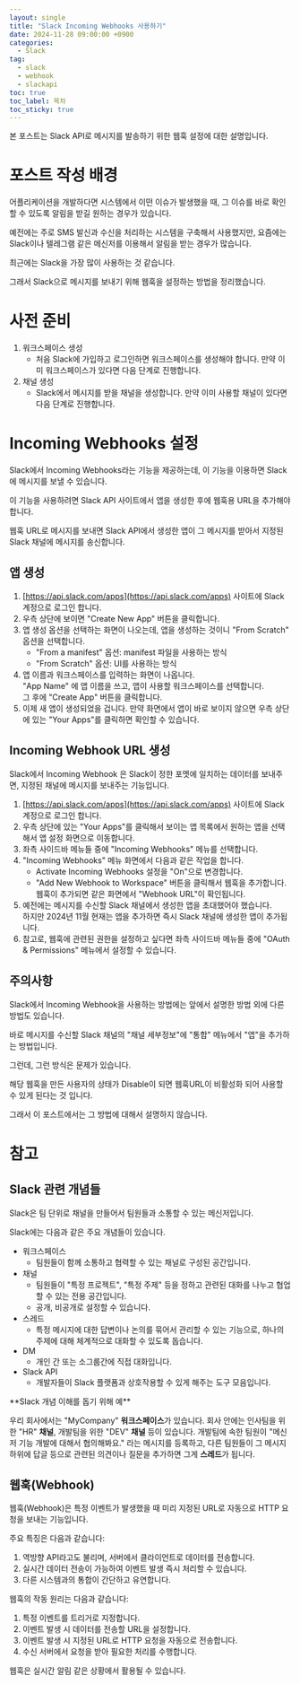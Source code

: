 ```yaml
---
layout: single
title: "Slack Incoming Webhooks 사용하기"
date: 2024-11-28 09:00:00 +0900
categories: 
  - Slack
tag: 
  - slack
  - webhook
  - slackapi
toc: true
toc_label: 목차
toc_sticky: true
---
```


본 포스트는 Slack API로 메시지를 발송하기 위한 웹훅 설정에 대한 설명입니다.

# 포스트 작성 배경

어플리케이션을 개발하다면 시스템에서 이떤 이슈가 발생했을 때, 그 이슈를 바로 확인할 수 있도록 알림을 받길 원하는 경우가 있습니다. 

예전에는 주로 SMS 발신과 수신을 처리하는 시스템을 구축해서 사용했지만, 요즘에는 Slack이나 텔레그램 같은 메신저를 이용해서 알림을 받는 경우가 많습니다.

최근에는 Slack을 가장 많이 사용하는 것 같습니다.

그래서 Slack으로 메시지를 보내기 위해 웹훅을 설정하는 방법을 정리했습니다.

# 사전 준비 

1. 워크스페이스 생성
   - 처음 Slack에 가입하고 로그인하면 워크스페이스를 생성해야 합니다. 만약 이미 워크스페이스가 있다면 다음 단계로 진행합니다.
2. 채널 생성
   - Slack에서 메시지를 받을 채널을 생성합니다. 만약 이미 사용할 채널이 있다면 다음 단계로 진행합니다.

# Incoming Webhooks 설정

Slack에서 Incoming Webhooks라는 기능을 제공하는데, 이 기능을 이용하면 Slack에 메시지를 보낼 수 있습니다.

이 기능을 사용하려면 Slack API 사이트에서 앱을 생성한 후에 웹훅용 URL을 추가해야 합니다.

웹훅 URL로 메시지를 보내면 Slack API에서 생성한 앱이 그 메시지를 받아서 지정된 Slack 채널에 메시지를 송신합니다.

## 앱 생성

1. [https://api.slack.com/apps](https://api.slack.com/apps) 사이트에 Slack 계정으로 로그인 합니다.
2. 우측 상단에 보이면 "Create New App" 버튼을 클릭합니다.
3. 앱 생성 옵션을 선택하는 화면이 나오는데, 앱을 생성하는 것이니 "From Scratch" 옵션을 선택합니다.
   - "From a manifest" 옵션: manifest 파일을 사용하는 방식
   - "From Scratch" 옵션: UI를 사용하는 방식 
4. 앱 이름과 워크스페이스를 입력하는 화면이 나옵니다. <br> "App Name" 에 앱 이름을 쓰고, 앱이 사용할 워크스페이스를 선택합니다. <br> 그 후에 "Create App" 버튼을 클릭합니다.
5. 이제 새 앱이 생성되었을 겁니다. 만약 화면에서 앱이 바로 보이지 않으면 우측 상단에 있는 "Your Apps"를 클릭하면 확인할 수 있습니다.

## Incoming Webhook URL 생성

Slack에서 Incoming Webhook 은 Slack이 정한 포멧에 일치하는 데이터를 보내주면, 지정된 채널에 메시지를 보내주는 기능입니다. 

1. [https://api.slack.com/apps](https://api.slack.com/apps) 사이트에 Slack 계정으로 로그인 합니다.
2. 우측 상단에 있는 "Your Apps"를 클릭해서 보이는 앱 목록에서 원하는 앱을 선택해서 앱 설정 화면으로 이동합니다.
3. 좌측 사이드바 메뉴들 중에 "Incoming Webhooks" 메뉴를 선택합니다.
4. "Incoming Webhooks" 메뉴 화면에서 다음과 같은 작업을 합니다.
   - Activate Incoming Webhooks 설정을 "On"으로 변경합니다.
   - "Add New Webhook to Workspace" 버튼을 클릭해서 웹훅을 추가합니다. <br> 웹훅이 추가되면 같은 화면에서 "Webhook URL"이 확인됩니다.
5. 예전에는 메시지를 수신할 Slack 채널에서 생성한 앱을 초대했어야 했습니다. <br> 하지만 2024년 11월 현재는 앱을 추가하면 즉시 Slack 채널에 생성한 앱이 추가됩니다.    
6. 참고로, 웹훅에 관련된 권한을 설정하고 싶다면 좌측 사이드바 메뉴들 중에 "OAuth & Permissions" 메뉴에서 설정할 수 있습니다.

## 주의사항

Slack에서 Incoming Webhook을 사용하는 방법에는 앞에서 설명한 방법 외에 다른 방법도 있습니다.

바로 메시지를 수신할 Slack 채널의 "채널 세부정보"에 "통합" 메뉴에서 "앱"을 추가하는 방법입니다.

그런데, 그런 방식은 문제가 있습니다.

해당 웹훅을 만든 사용자의 상태가 Disable이 되면 웹훅URL이 비활성화 되어 사용할 수 있게 된다는 것 입니다.

그래서 이 포스트에서는 그 방법에 대해서 설명하지 않습니다.

# 참고

## Slack 관련 개념들

Slack은 팀 단위로 채널을 만들어서 팀원들과 소통할 수 있는 메신저입니다.

Slack에는 다음과 같은 주요 개념들이 있습니다.

- 워크스페이스
  - 팀원들이 함께 소통하고 협력할 수 있는 채널로 구성된 공간입니다.
- 채널
  - 팀원들이 "특정 프로젝트", "특정 주제" 등을 정하고 관련된 대화를 나누고 협업할 수 있는 전용 공간입니다.
  - 공개, 비공개로 설정할 수 있습니다.
- 스레드
  - 특정 메시지에 대한 답변이나 논의를 묶어서 관리할 수 있는 기능으로, 하나의 주제에 대해 체계적으로 대화할 수 있도록 돕습니다.
- DM
  - 개인 간 또는 소그룹간에 직접 대화입니다.
- Slack API
  - 개발자들이 Slack 플랫폼과 상호작용할 수 있게 해주는 도구 모음입니다.
 
<div class="notice" markdown="1">
**Slack 개념 이해를 돕기 위해 예**

우리 회사에서는 "MyCompany" **워크스페이스**가 있습니다.
회사 안에는 인사팀을 위한 "HR" **채널**, 개발팀을 위한 "DEV" **채널** 등이 있습니다.
개발팀에 속한 팀원이 "메신저 기능 개발에 대해서 협의해봐요." 라는 메시지를 등록하고, 
다른 팀원들이 그 메시지 하위에 답글 등으로 관련된 의견이나 질문을 추가하면 그게 **스레드**가 됩니다.  
</div>

## 웹훅(Webhook)

웹훅(Webhook)은 특정 이벤트가 발생했을 때 미리 지정된 URL로 자동으로 HTTP 요청을 보내는 기능입니다. 

주요 특징은 다음과 같습니다:

1. 역방향 API라고도 불리며, 서버에서 클라이언트로 데이터를 전송합니다.
2. 실시간 데이터 전송이 가능하여 이벤트 발생 즉시 처리할 수 있습니다.
3. 다른 시스템과의 통합이 간단하고 유연합니다.

웹훅의 작동 원리는 다음과 같습니다:

1. 특정 이벤트를 트리거로 지정합니다.
2. 이벤트 발생 시 데이터를 전송할 URL을 설정합니다.
3. 이벤트 발생 시 지정된 URL로 HTTP 요청을 자동으로 전송합니다.
4. 수신 서버에서 요청을 받아 필요한 처리를 수행합니다.

웹훅은 실시간 알림 같은 상황에서 활용될 수 있습니다.
